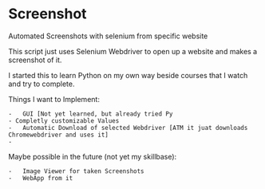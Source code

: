 # Screenshot
Automated Screenshots with selenium from specific website


This script just uses Selenium Webdriver to open up a website and makes a screenshot of it.

I started this to learn Python on my own way beside courses that I watch and try to complete.


Things I want to Implement:

	-	GUI [Not yet learned, but already tried Py
	- Completly customizable Values
	-	Automatic Download of selected Webdriver [ATM it juat downloads Chromewebdriver and uses it]
	- 
	
Maybe possible in the future (not yet my skillbase):

	-	Image Viewer for taken Screenshots
	-	WebApp from it
